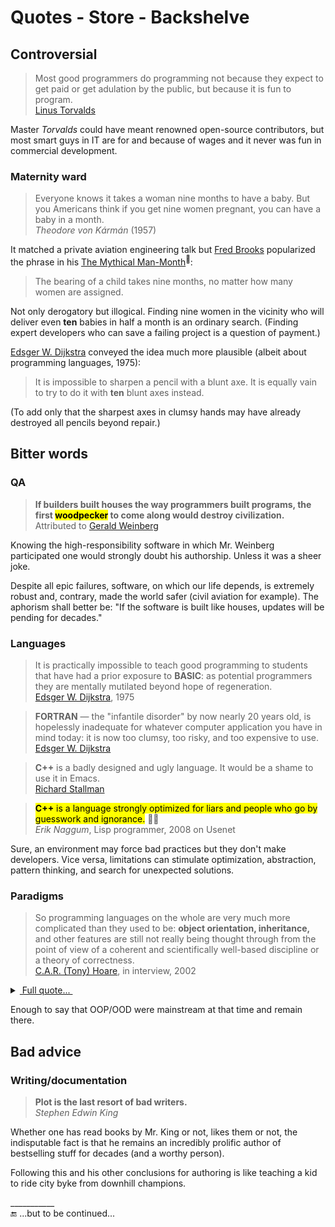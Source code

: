 # Quotes - Store - Backshelve

## Controversial

> Most good programmers do programming not because they expect to get paid or get adulation by the public, but because it is fun to program.\
[Linus Torvalds](../contributors/README.md#Linus-Torvalds)

Master _Torvalds_ could have meant renowned open-source contributors, but most smart guys in IT are for and because of wages and it never was fun in commercial development.

### Maternity ward

>  Everyone knows it takes a woman nine months to have a baby. But you Americans think if you get nine women pregnant, you can have a baby in a month.\
_Theodore von Kármán_ (1957)

It matched a private aviation engineering talk but [Fred Brooks](../contributors/README.md#Fred-Brooks) popularized the phrase in his [The Mythical Man-Month](https://en.wikipedia.org/wiki/The_Mythical_Man-Month)<sup>🔗</sup>:

> The bearing of a child takes nine months, no matter how many women are assigned.

Not only derogatory but illogical. Finding nine women in the vicinity who will deliver even **ten** babies in half a month is an ordinary search. (Finding expert developers who can save a failing project is a question of payment.) 

[Edsger W. Dijkstra](../contributors/README.md#Edsger-W-Dijkstra) conveyed the idea much more plausible (albeit about programming languages, 1975):

> It is impossible to sharpen a pencil with a blunt axe. It is equally vain to try to do it with **ten** blunt axes instead.

(To add only that the sharpest axes in clumsy hands may have already destroyed all pencils beyond repair.)

## Bitter words

### QA

<a id="woodpecker"></a>
> **If builders built houses the way programmers built programs, the first <mark>woodpecker</mark> to come along would destroy civilization.**\
Attributed to [Gerald Weinberg](../contributors/README.md#Gerald-Weinberg)

Knowing the high-responsibility software in which Mr.&nbsp;Weinberg participated one would strongly doubt his authorship. Unless it was a sheer joke.

Despite all epic failures, software, on which our life depends, is extremely robust and, contrary, made the world safer (civil aviation for example). The aphorism shall better be: "If the software is built like houses, updates will be pending for decades."

### Languages
 
> It is practically impossible to teach good programming to students that have had a prior exposure to **BASIC**: as potential programmers they are mentally mutilated beyond hope of regeneration.\
[Edsger W. Dijkstra](../contributors/README.md#Edsger-W-Dijkstra), 1975

> **FORTRAN** &mdash; the "infantile disorder" by now nearly 20 years old, is hopelessly inadequate for whatever computer application you have in mind today: it is now too clumsy, too risky, and too expensive to use.\
[Edsger W. Dijkstra](../contributors/README.md#Edsger-W-Dijkstra)

> **C++** is a badly designed and ugly language. It would be a shame to use it in Emacs.\
[Richard Stallman](../contributors/README.md#Richard-Stallman)

> <mark><b>C++</b> is a language strongly optimized for liars and people who go by guesswork and ignorance.</mark> 🤦‍♂️\
_Erik Naggum_, Lisp programmer, 2008 on Usenet

Sure, an environment may force bad practices but they don't make developers. Vice versa, limitations can stimulate optimization, abstraction, pattern thinking, and search for unexpected solutions. 

### Paradigms
 
> So programming languages on the whole are very much more complicated than they used to be: **object orientation, inheritance,** and other features are still not really being thought through from the point of view of a coherent and scientifically well-based discipline or a theory of correctness.\
[C.A.R. (Tony) Hoare](../contributors/README.md#Tony-Hoare), in interview, 2002

<details><summary><ins>&nbsp;Full quote...&nbsp;</ins></summary>
 <p>What’s happened is that practical programmers have used whatever understanding they’ve gained, or theoreticians have offered them, to increase complexity.</p>
<p>So programming languages on the whole are very much more complicated than they used to be: object orientation, inheritance, and other features are still not really being thought through from the point of view of a coherent and scientifically well-based discipline or a theory of correctness.</p>
<p>My original postulate, which I have been pursuing as a scientist all my life, is that one uses the criteria of correctness as a means of converging on a decent programming language design &mdash; one which doesn’t set traps for its users, and ones in which the different components of the program correspond clearly to different components of its specification, so you can reason compositionally about it.</p>
<p>Programming languages in full generality have not really paid full attention to this aspect. They tend to be defined purely on the basis of what the machine does when it’s executing the program, and often at quite a low level of granularity too &mdash; individual storage accesses.</p>
<p>I still think we have to get the message across. The tools, including the compiler, have to be based on some theory of what it means to write a correct program.</p>

\______

</details>

Enough to say that OOP/OOD were mainstream at that time and remain there.

## Bad advice

### Writing/documentation

> **Plot is the last resort of bad writers.**\
_Stephen Edwin King_

Whether one has read books by Mr. King or not, likes them or not, the indisputable fact is that he remains an incredibly prolific author of bestselling stuff for decades (and a worthy person).

Following this and his other conclusions for authoring is like teaching a kid to ride city byke from downhill champions. 

\___________\
🔚 ...but to be continued...
